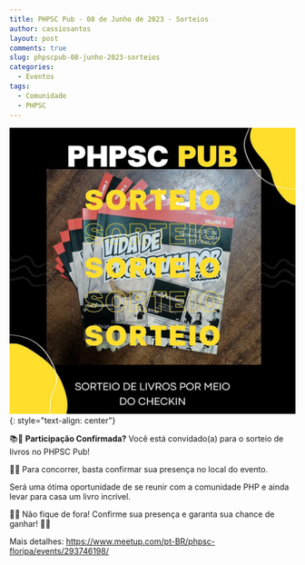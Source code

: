 ```yaml
---
title: PHPSC Pub - 08 de Junho de 2023 - Sorteios
author: cassiosantos
layout: post
comments: true
slug: phpscpub-08-junho-2023-sorteios
categories:
  - Eventos
tags:
  - Comunidade
  - PHPSC
---
```


[![PHPSC PUB](/uploads/2023/phpscpub-08-junho-2023-sorteios.jpg)](https://www.meetup.com/pt-BR/phpsc-floripa/events/293746198/)
{: style="text-align: center"}

📚🎉 **Participação Confirmada?** Você está convidado(a) para o sorteio de livros no PHPSC Pub!

🎁✨ Para concorrer, basta confirmar sua presença no local do evento.

Será uma ótima oportunidade de se reunir com a comunidade PHP e ainda levar para casa um livro incrível.

📖💡 Não fique de fora! Confirme sua presença e garanta sua chance de ganhar! 🙌✅

Mais detalhes: <https://www.meetup.com/pt-BR/phpsc-floripa/events/293746198/>

